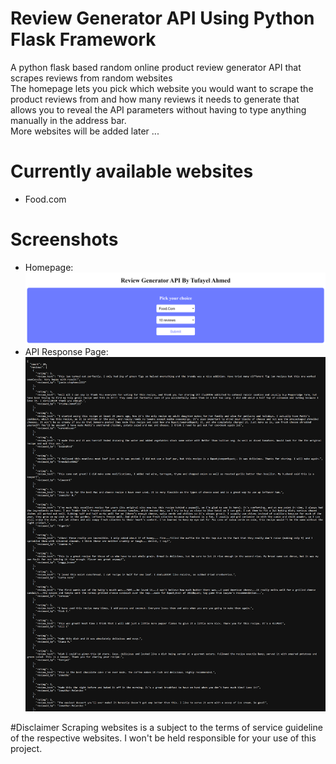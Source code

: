 # Review Generator API Using Python Flask Framework
A python flask based random online product review generator API that scrapes reviews from random websites
<br>
The homepage lets you pick which website you would want to scrape the product reviews from and how many reviews it needs to generate that allows you to reveal the API parameters without having to type anything manually in the address bar. 
<br>
More websites will be added later ...
# Currently available websites
* Food.com
# Screenshots
- Homepage:<br>
<img src="https://raw.githubusercontent.com/TufayelLUS/Review-Generator-API-Using-Flask-Framework/main/home.png" /><br>
- API Response Page:<br>
<img src="https://raw.githubusercontent.com/TufayelLUS/Review-Generator-API-Using-Flask-Framework/main/api_page.png" /><br>

#Disclaimer
Scraping websites is a subject to the terms of service guideline of the respective websites. I won't be held responsible for your use of this project. 